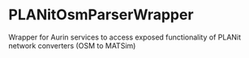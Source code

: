 # PLANitOsmParserWrapper

Wrapper for Aurin services to access exposed functionality of PLANit network converters (OSM to MATSim)
